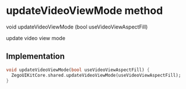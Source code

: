 


# updateVideoViewMode method








void updateVideoViewMode
(bool useVideoViewAspectFill)





<p>update video view mode</p>



## Implementation

```dart
void updateVideoViewMode(bool useVideoViewAspectFill) {
  ZegoUIKitCore.shared.updateVideoViewMode(useVideoViewAspectFill);
}
```







